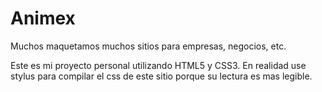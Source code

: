 <h1>Animex</h1>

Muchos maquetamos muchos sitios para empresas, negocios, etc.

Este es mi proyecto personal utilizando HTML5 y CSS3. En realidad use stylus para compilar el css de este sitio porque su lectura es mas legible.  


